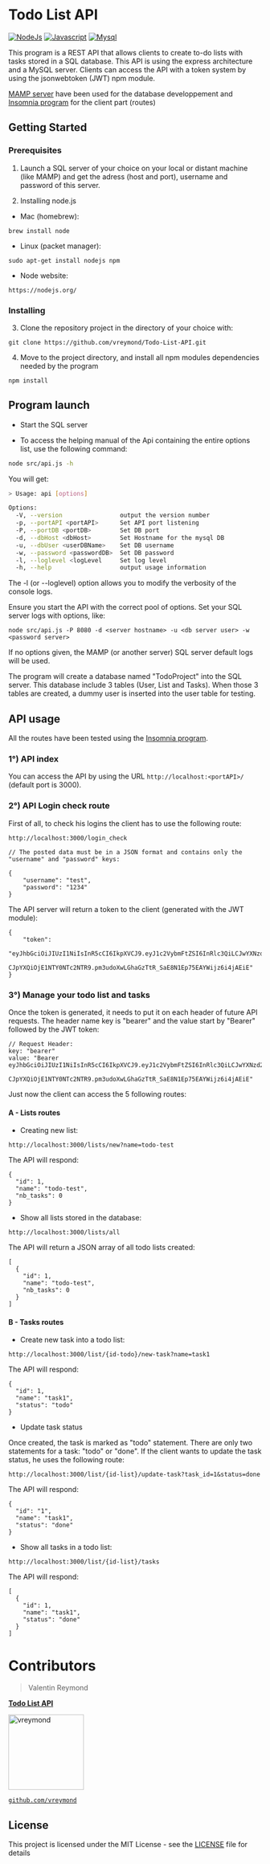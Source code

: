 
# Todo List API

[![NodeJs](https://img.shields.io/badge/code-NodeJs-brightgreen.svg)](https://nodejs.org/en/)
[![Javascript](https://img.shields.io/badge/code-JavaScript-blue.svg)]()
[![Mysql](https://img.shields.io/badge/db-MySQL-red.svg)](https://www.mysql.com)

This program is a REST API that allows clients to create to-do lists with tasks stored in a SQL database. 
This API is using the express architecture and a MySQL server.
Clients can access the API with a token system by using the jsonwebtoken (JWT) npm module. 

[MAMP server](https://www.mamp.info/en/) have been used for the database developpement and [Insomnia program](https://insomnia.rest/) for the client part (routes)



## Getting Started


### Prerequisites

1) Launch a SQL server of your choice on your local or distant machine (like MAMP) and get the adress (host and port), username and password of this server.

2) Installing node.js

- Mac (homebrew): 
```
brew install node
```

- Linux (packet manager):
```
sudo apt-get install nodejs npm
```

- Node website:
```
https://nodejs.org/
```



### Installing

3) Clone the repository project in the directory of your choice with:

```
git clone https://github.com/vreymond/Todo-List-API.git
```

4)  Move to the project directory, and install all npm modules dependencies needed by the program

```
npm install
```



## Program launch

- Start the SQL server
 
- To access the helping manual of the Api containing the entire options list, use the following command:

```bash
node src/api.js -h 
```
You will get:

```bash
> Usage: api [options]

Options:
  -V, --version                output the version number
  -p, --portAPI <portAPI>      Set API port listening
  -P, --portDB <portDB>        Set DB port
  -d, --dbHost <dbHost>        Set Hostname for the mysql DB
  -u, --dbUser <userDBName>    Set DB username
  -w, --password <passwordDB>  Set DB password
  -l, --loglevel <logLevel     Set log level
  -h, --help                   output usage information
```

The -l (or --loglevel) option allows you to modify the verbosity of the console logs.

Ensure you start the API with the correct pool of options. Set your SQL server logs with options, like: 

```
node src/api.js -P 8080 -d <server hostname> -u <db server user> -w <password server> 
```

If no options given, the MAMP (or another server) SQL server default logs will be used.

The program will create a database named "TodoProject" into the SQL server. This database include 3 tables (User, List and Tasks). When those 3 tables are created, a dummy user is inserted into the user table for testing.


## API usage

All the routes have been tested using the [Insomnia program](https://insomnia.rest/).

### 1°) API index

You can access the API by using the URL ```http://localhost:<portAPI>/``` (default port is 3000).

### 2°) API Login check route
First of all, to check his logins the client has to use the following route:

```
http://localhost:3000/login_check
```

```
// The posted data must be in a JSON format and contains only the "username" and "password" keys:

{
	"username": "test",
	"password": "1234"
}

```

The API server will return a token to the client (generated with the JWT module):

```
{
	"token":
		"eyJhbGciOiJIUzI1NiIsInR5cCI6IkpXVCJ9.eyJ1c2VybmFtZSI6InRlc3QiLCJwYXNzd29yZCI6IjEyMzQi
		CJpYXQiOjE1NTY0NTc2NTR9.pm3udoXwLGhaGzTtR_SaE8N1Ep75EAYWijz6i4jAEiE"
}
```

### 3°) Manage your todo list and tasks

Once the token is generated, it needs to put it on each header of future API requests. The header name key is "bearer" and the value start by "Bearer" followed by the JWT token:

```
// Request Header:
key: "bearer"
value: "Bearer eyJhbGciOiJIUzI1NiIsInR5cCI6IkpXVCJ9.eyJ1c2VybmFtZSI6InRlc3QiLCJwYXNzd29yZCI6IjEyMzQi
		CJpYXQiOjE1NTY0NTc2NTR9.pm3udoXwLGhaGzTtR_SaE8N1Ep75EAYWijz6i4jAEiE"
```

Just now the client can access the 5 following routes:

#### A - Lists routes

- Creating new list:

```
http://localhost:3000/lists/new?name=todo-test
```

The API will respond:

```
{
  "id": 1,
  "name": "todo-test",
  "nb_tasks": 0
}
```

- Show all lists stored in the database:

```
http://localhost:3000/lists/all
```
The API will return a JSON array of all todo lists created:

```
[
  {
    "id": 1,
    "name": "todo-test",
    "nb_tasks": 0
  }
]
```

#### B - Tasks routes

- Create new task into a todo list:

```
http://localhost:3000/list/{id-todo}/new-task?name=task1
```

The API will respond:

```
{
  "id": 1,
  "name": "task1",
  "status": "todo"
}
```

- Update task status

Once created, the task is marked as "todo" statement. There are only two statements for a task: "todo" or "done". If the client wants to update the task status, he uses the following route:

```
http://localhost:3000/list/{id-list}/update-task?task_id=1&status=done
```

The API will respond:

```
{
  "id": "1",
  "name": "task1",
  "status": "done"
}
```

- Show all tasks in a todo list:

```
http://localhost:3000/list/{id-list}/tasks
```

The API will respond:

```
[
  {
    "id": 1,
    "name": "task1",
    "status": "done"
  }
]
```


# Contributors

> Valentin Reymond

<a href="https://github.com/vreymond/Todo-List-API" target="_blank">**Todo List API**</a> 

[<img alt="vreymond" src="https://avatars2.githubusercontent.com/u/25683049?s=460&v=4" width="150">](https://github.com/vreymond) 

<a href="https://github.com/vreymond" target="_blank">`github.com/vreymond`</a>


## License

This project is licensed under the MIT License - see the [LICENSE](LICENSE) file for details


